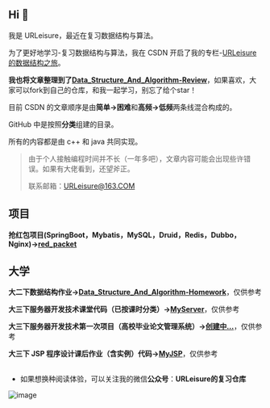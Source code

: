 ## Hi 👋
我是 URLeisure，最近在复习数据结构与算法。

为了更好地学习-复习数据结构与算法，我在 CSDN 开启了我的专栏-[URLeisure的数据结构之旅](https://blog.csdn.net/weixin_50564032/category_11588008.html?spm=1001.2014.3001.5482)。

**我也将文章整理到了[Data_Structure_And_Algorithm-Review](https://github.com/URLeisure/Data_Structure_And_Algorithm-Review)**，如果喜欢，大家可以fork到自己的仓库，和我一起学习，别忘了给个star！

目前 CSDN 的文章顺序是由**简单->困难**和**高频->低频**两条线混合构成的。

GitHub 中是按照**分类**组建的目录。

所有的内容都是由 c++ 和 java 共同实现。

>由于个人接触编程时间并不长（一年多吧），文章内容可能会出现些许错误。如果有大佬看到，还望斧正。
>
>联系邮箱：URLeisure@163.COM


## 项目

**抢红包项目(SpringBoot，Mybatis，MySQL，Druid，Redis，Dubbo，Nginx)->[red_packet](https://github.com/URLeisure/red_packet_zookeeper_dubbo)**


## 大学

**大二下数据结构作业->[Data_Structure_And_Algorithm-Homework](https://github.com/URLeisure/Data_Structure_And_Algorithm-Homework)**，仅供参考


**大三下服务器开发技术课堂代码（已按课时分类）->[MyServer](https://github.com/URLeisure/MyServers)**，仅供参考


**大三下服务器开发技术第一次项目（高校毕业论文管理系统）->[创建中...]()**，仅供参考


**大三下 JSP 程序设计课后作业（含实例）代码->[MyJSP](https://github.com/URLeisure/MyJSP)**，仅供参考

##

* 如果想换种阅读体验，可以关注我的微信**公众号**：**URLeisure的复习仓库**

![image](https://user-images.githubusercontent.com/77525267/170495037-0beac1ae-d1d9-4236-8a68-32ab1095e33c.png)


<!--
**URLeisure/URLeisure** is a ✨ _special_ ✨ repository because its `README.md` (this file) appears on your GitHub profile.

Here are some ideas to get you started:

- 🔭 I’m currently working on ...
- 🌱 I’m currently learning ...
- 👯 I’m looking to collaborate on ...
- 🤔 I’m looking for help with ...
- 💬 Ask me about ...
- 📫 How to reach me: ...
- 😄 Pronouns: ...
- ⚡ Fun fact: ...
-->
